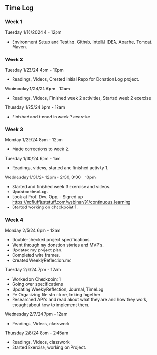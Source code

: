 ## Time Log

### Week 1

Tuesday 1/16/2024 4 - 12pm

-   Environment Setup and Testing. Github, IntelliJ IDEA, Apache, Tomcat, Maven.

### Week 2

Tuesday 1/23/24 4pm - 10pm

-   Readings, Videos, Created initial Repo for Donation Log project.

Wednesday 1/24/24 6pm - 12am

-   Readings, Videos, Finished week 2 activities, Started week 2 exercise

Thursday 1/25/24 6pm - 12am

-   Finished and turned in week 2 exercise

### Week 3

Monday 1/29/24 8pm - 12pm

-   Made corrections to week 2.

Tuesday 1/30/24 6pm - 1am

-   Readings, videos, started and finished activity 1.

Wednesday 1/31/24 12pm - 2:30, 3:30 - 10pm

-   Started and finished week 3 exercise and videos.
-   Updated timeLog.
-   Look at Prof. Dev. Opp. - Signed up https://nofluffjuststuff.com/webinar/91/continuous_learning
-   Started working on checkpoint 1.

### Week 4

Monday 2/5/24 6pm - 12am

-   Double-checked project specifications.
-   Went through my donation stories and MVP's.
-   Updated my project plan.
-   Completed wire frames.
-   Created WeeklyReflection.md

Tuesday 2/6/24 7pm - 12am

-   Worked on Checkpoint 1
-   Going over specifications
-   Updating WeeklyReflection, Journal, TimeLog
-   Re Organizing file structure, linking together
-   Researched API's and read about what they are and how they work, thought about how to implement them.

Wednesday 2/7/24 7pm - 12am

-   Readings, Videos, classwork

Thursday 2/8/24 8pm - 2:45am

-   Readings, Videos, classwork
-   Started Exercise, working on Project.
